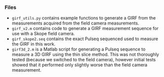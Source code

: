 ### Files

- `girf_utils.py` contains example functions to generate a GIRF from the measurements acquired from the field camera measurements.
- `girf_v2.m` contains code to generate a GIRF measurement sequence for use with a Skope field camera.
- `girf_skope2.seq` contains the exact Pulseq sequenced used to measure the GIRF in this work.
- `girf3d_2.m` is a Matlab script for generating a Pulseq sequence to measure a 3D GIRF using the thin slice method.  This was not thoroughly tested (because we switched to the field camera), however initial tests showed that it performed only slightly worse than the field camera measurement. 